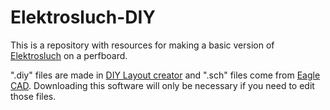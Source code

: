 # Elektrosluch-DIY

This is a repository with resources for making a basic version of [Elektrosluch](https://zvukolom.org/elektrosluch) on a perfboard.

".diy" files are made in [DIY Layout creator](https://code.google.com/archive/p/diy-layout-creator/) and ".sch" files come from [Eagle CAD](http://www.cadsoftusa.com/). Downloading this software will only be necessary if you need to edit those files.
